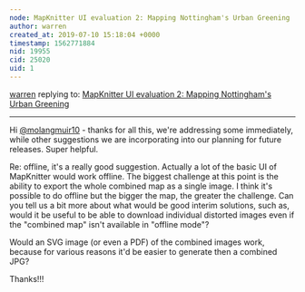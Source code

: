 ```yaml
---
node: MapKnitter UI evaluation 2: Mapping Nottingham's Urban Greening
author: warren
created_at: 2019-07-10 15:18:04 +0000
timestamp: 1562771884
nid: 19955
cid: 25020
uid: 1
---
```




[warren](../profile/warren) replying to: [MapKnitter UI evaluation 2: Mapping Nottingham's Urban Greening](../notes/molangmuir10/07-02-2019/mapknitter-ui-evaluation-2-mapping-nottingham-s-urban-greening)

----
Hi [@molangmuir10](/profile/molangmuir10) - thanks for all this, we're addressing some immediately, while other suggestions we are incorporating into our planning for future releases. Super helpful. 

Re: offline, it's a really good suggestion. Actually a lot of the basic UI of MapKnitter would work offline. The biggest challenge at this point is the ability to export the whole combined map as a single image. I think it's possible to do offline but the bigger the map, the greater the challenge. Can you tell us a bit more about what would be good interim solutions, such as, would it be useful to be able to download individual distorted images even if the "combined map" isn't available in "offline mode"? 

Would an SVG image (or even a PDF) of the combined images work, because for various reasons it'd be easier to generate then a combined JPG? 

Thanks!!!